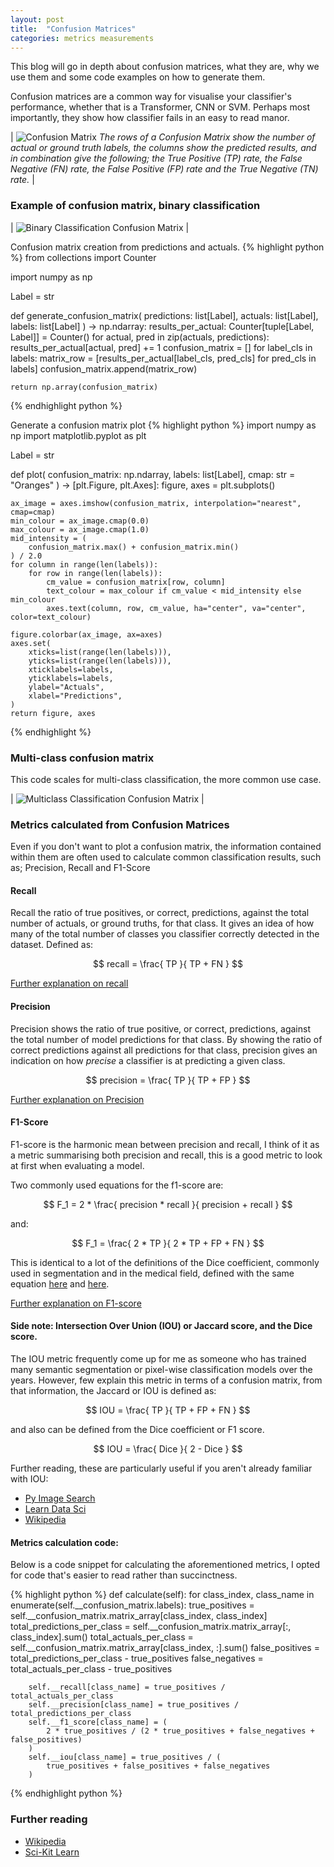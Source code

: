 ```yaml
---
layout: post
title:  "Confusion Matrices"
categories: metrics measurements
---
```


This blog will go in depth about confusion matrices, what they are, why we use them and some code examples on how to generate them. 

Confusion matrices are a common way for visualise your classifier's performance, whether that is a Transformer, CNN or SVM. Perhaps most importantly, they show how classifier fails in an easy to read manor.

| ![Confusion Matrix](/assets/confusion_matrices/text_binary_classification_plot.png) 
 *The rows of a Confusion Matrix show the number of actual or ground truth labels, the columns show the predicted results, and in combination give the following; the True Positive (TP) rate, the False Negative (FN) rate, the False Positive (FP) rate and the True Negative (TN) rate.* | 

### Example of confusion matrix, binary classification


| ![Binary Classification Confusion Matrix](/assets/confusion_matrices/binary_classification_plot.png) |

Confusion matrix creation from predictions and actuals.
{% highlight python %}
from collections import Counter

import numpy as np

Label = str

def generate_confusion_matrix(
    predictions: list[Label], actuals: list[Label], labels: list[Label]
) -> np.ndarray:
    results_per_actual: Counter[tuple[Label, Label]] = Counter()
    for actual, pred in zip(actuals, predictions):
        results_per_actual[actual, pred] += 1
    confusion_matrix = []
    for label_cls in labels:
        matrix_row = [results_per_actual[label_cls, pred_cls] for pred_cls in labels]
        confusion_matrix.append(matrix_row)

    return np.array(confusion_matrix)

{% endhighlight python %}

Generate a confusion matrix plot
{% highlight python %}
import numpy as np
import matplotlib.pyplot as plt

Label = str

def plot(
    confusion_matrix: np.ndarray, labels: list[Label], cmap: str = "Oranges"
) -> [plt.Figure, plt.Axes]:
    figure, axes = plt.subplots()

    ax_image = axes.imshow(confusion_matrix, interpolation="nearest", cmap=cmap)
    min_colour = ax_image.cmap(0.0)
    max_colour = ax_image.cmap(1.0)
    mid_intensity = (
        confusion_matrix.max() + confusion_matrix.min()
    ) / 2.0
    for column in range(len(labels)):
        for row in range(len(labels)):
            cm_value = confusion_matrix[row, column]
            text_colour = max_colour if cm_value < mid_intensity else min_colour
            axes.text(column, row, cm_value, ha="center", va="center", color=text_colour)

    figure.colorbar(ax_image, ax=axes)
    axes.set(
        xticks=list(range(len(labels))),
        yticks=list(range(len(labels))),
        xticklabels=labels,
        yticklabels=labels,
        ylabel="Actuals",
        xlabel="Predictions",
    )
    return figure, axes
{% endhighlight %}

### Multi-class confusion matrix

This code scales for multi-class classification, the more common use case.

| ![Multiclass Classification Confusion Matrix](/assets/confusion_matrices/multiclass_classification_plot.png) |


### Metrics calculated from Confusion Matrices

Even if you don't want to plot a confusion matrix, the information contained within them are often used to calculate common classification results, such as; Precision, Recall and F1-Score


#### Recall
Recall the ratio of true positives, or correct, predictions, against the total number of actuals, or ground truths, for that class. It gives an idea of how many of the total number of classes you classifier correctly detected in the dataset. Defined as:

$$ recall = \frac{ TP }{ TP + FN } $$

[Further explanation on recall](https://en.wikipedia.org/wiki/Precision_and_recall#Recall)

#### Precision
Precision shows the ratio of true positive, or correct, predictions, against the total number of model predictions for that class. By showing the ratio of correct predictions against all predictions for that class, precision gives an indication on how *precise* a classifier is at predicting a given class.

$$ precision = \frac{ TP }{ TP + FP } $$

[Further explanation on Precision](https://en.wikipedia.org/wiki/Precision_and_recall#Precision)

#### F1-Score
F1-score is the harmonic mean between precision and recall, I think of it as a metric summarising both precision and recall, this is a good metric to look at first when evaluating a model. 

Two commonly used equations for the f1-score are:

$$ F_1 = 2 * \frac{ precision * recall }{ precision + recall } $$

and: 

$$ F_1 = \frac{ 2 * TP }{ 2 * TP + FP + FN } $$

This is identical to a lot of the definitions of the Dice coefficient, commonly used in segmentation and in the medical field, defined with the same equation [here](https://en.wikipedia.org/wiki/S%C3%B8rensen%E2%80%93Dice_coefficient) and [here](https://torchmetrics.readthedocs.io/en/stable/classification/dice.html).

[Further explanation on F1-score](https://en.wikipedia.org/wiki/F-score)

#### Side note: Intersection Over Union (IOU) or Jaccard score, and the Dice score.

The IOU metric frequently come up for me as someone who has trained many semantic segmentation or pixel-wise classification models over the years. However, few explain this metric in terms of a confusion matrix, from that information, the Jaccard or IOU is defined as:

$$ IOU = \frac{ TP }{ TP + FP + FN } $$ 

and also can be defined from the Dice coefficient or F1 score.

$$ IOU = \frac{ Dice }{ 2 - Dice } $$ 

Further reading, these are particularly useful if you aren't already familiar with IOU:
 - [Py Image Search](https://pyimagesearch.com/2016/11/07/intersection-over-union-iou-for-object-detection/)
 - [Learn Data Sci](https://www.learndatasci.com/glossary/jaccard-similarity/#:~:text=Jaccard%20Similarity%20is%20a%20common,the%20similarity%20between%20two%20sets.)
 - [Wikipedia](https://en.wikipedia.org/wiki/Jaccard_index)



#### Metrics calculation code:

Below is a code snippet for calculating the aforementioned metrics, I opted for code that's easier to read rather than succinctness. 

{% highlight python %}
def calculate(self):
    for class_index, class_name in enumerate(self.__confusion_matrix.labels):
        true_positives = self.__confusion_matrix.matrix_array[class_index, class_index]
        total_predictions_per_class = self.__confusion_matrix.matrix_array[:, class_index].sum()
        total_actuals_per_class = self.__confusion_matrix.matrix_array[class_index, :].sum()
        false_positives = total_predictions_per_class - true_positives
        false_negatives = total_actuals_per_class - true_positives

        self.__recall[class_name] = true_positives / total_actuals_per_class
        self.__precision[class_name] = true_positives / total_predictions_per_class
        self.__f1_score[class_name] = (
            2 * true_positives / (2 * true_positives + false_negatives + false_positives)
        )
        self.__iou[class_name] = true_positives / (
            true_positives + false_positives + false_negatives
        )
{% endhighlight python %}

### Further reading 

 - [Wikipedia](https://en.wikipedia.org/wiki/Confusion_matrix)
 - [Sci-Kit Learn](https://scikit-learn.org/stable/auto_examples/model_selection/plot_confusion_matrix.html)